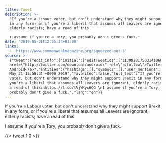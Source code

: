 ```yaml
---
title: Tweet
description: >-
  "If you're a Labour voter, but don't understand why they might support Brexit
  in any form; or if you're a liberal that assumes all Leavers are ignorant,
  elderly racists; have a read of this
   
  I assume if you're a Tory, you probably don't give a fuck."
date: '2019-05-21T12:05:34+01:00'
links:
  - 'https://www.commonwealmagazine.org/squeezed-out-0'
source: >-
  {"tweet":{"edit_info":{"initial":{"editTweetIds":["1130820175031410688"],"editableUntil":"2019-05-21T13:58:34.007Z","editsRemaining":"5","isEditEligible":true}},"retweeted":false,"source":"<a
  href=\"http://twitter.com/download/android\" rel=\"nofollow\">Twitter for
  Android</a>","entities":{"hashtags":[],"symbols":[],"user_mentions":[],"urls":[{"url":"https://t.co/tVjWHyx6QG","expanded_url":"https://www.commonwealmagazine.org/squeezed-out-0","display_url":"commonwealmagazine.org/squeezed-out-0","indices":["189","212"]}]},"display_text_range":["0","272"],"favorite_count":"1","id_str":"1130820175031410688","truncated":false,"retweet_count":"0","id":"1130820175031410688","possibly_sensitive":false,"created_at":"Tue
  May 21 12:58:34 +0000 2019","favorited":false,"full_text":"If you're a Labour
  voter, but don't understand why they might support Brexit in any form; or if
  you're a liberal that assumes all Leavers are ignorant, elderly racists; have
  a read of this\nhttps://t.co/tVjWHyx6QG \nI assume if you're a Tory, you
  probably don't give a fuck.","lang":"en"}}
---
```

If you're a Labour voter, but don't understand why they might support Brexit in any form; or if you're a liberal that assumes all Leavers are ignorant, elderly racists; have a read of this
 
I assume if you're a Tory, you probably don't give a fuck.
    
{{< tweet 1 0 >}}
    
